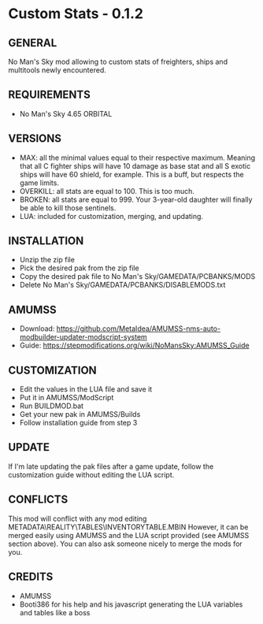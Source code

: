 # Custom Stats - 0.1.2

## GENERAL
No Man's Sky mod allowing to custom stats of freighters, ships and multitools newly encountered.

## REQUIREMENTS
- No Man's Sky 4.65 ORBITAL

## VERSIONS
- MAX: all the minimal values equal to their respective maximum. Meaning that all C fighter ships will have 10 damage as base stat and all S exotic ships will have 60 shield, for example. This is a buff, but respects the game limits.
- OVERKILL: all stats are equal to 100. This is too much.
- BROKEN: all stats are equal to 999. Your 3-year-old daughter will finally be able to kill those sentinels.
- LUA: included for customization, merging, and updating.

## INSTALLATION
- Unzip the zip file
- Pick the desired pak from the zip file
- Copy the desired pak file to No Man's Sky/GAMEDATA/PCBANKS/MODS
- Delete No Man's Sky/GAMEDATA/PCBANKS/DISABLEMODS.txt

## AMUMSS
- Download: https://github.com/MetaIdea/AMUMSS-nms-auto-modbuilder-updater-modscript-system
- Guide: https://stepmodifications.org/wiki/NoMansSky:AMUMSS_Guide

## CUSTOMIZATION
- Edit the values in the LUA file and save it
- Put it in AMUMSS/ModScript
- Run BUILDMOD.bat
- Get your new pak in AMUMSS/Builds
- Follow installation guide from step 3

## UPDATE
If I'm late updating the pak files after a game update, follow the customization guide without editing the LUA script.

## CONFLICTS
This mod will conflict with any mod editing METADATA\REALITY\TABLES\INVENTORYTABLE.MBIN
However, it can be merged easily using AMUMSS and the LUA script provided (see AMUMSS section above).
You can also ask someone nicely to merge the mods for you.

##  CREDITS
- AMUMSS
- Booti386 for his help and his javascript generating the LUA variables and tables like a boss